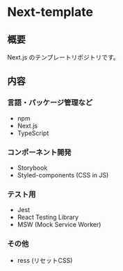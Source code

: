 # Next-template

## 概要

Next.js のテンプレートリポジトリです。

## 内容

### 言語・パッケージ管理など
- npm
- Next.js
- TypeScript

### コンポーネント開発
- Storybook
- Styled-components (CSS in JS)

### テスト用
- Jest
- React Testing Library
- MSW (Mock Service Worker)

### その他
- ress (リセットCSS)
